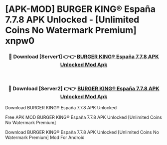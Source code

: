 # [APK-MOD] BURGER KING® España 7.7.8 APK Unlocked - [Unlimited Coins No Watermark Premium] xnpw0



<div align="center">
<h3>🔴 Download [Server1] 👉👉 <a href="https://momento.my/?title=BURGER_KING®_España_7.7.8_APK_Unlocked">BURGER KING® España 7.7.8 APK Unlocked Mod Apk</a></h3><br>

<h3>🔴 Download [Server2] 👉👉 <a href="https://momento.my/?title=BURGER_KING®_España_7.7.8_APK_Unlocked">BURGER KING® España 7.7.8 APK Unlocked Mod Apk</a></h3>
</div>



Download BURGER KING® España 7.7.8 APK Unlocked 

Free APK MOD BURGER KING® España 7.7.8 APK Unlocked [Unlimited Coins No Watermark Premium]

Download BURGER KING® España 7.7.8 APK Unlocked [Unlimited Coins No Watermark Premium] Mod For Android
